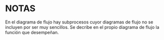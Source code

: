 # NOTAS

En el diagrama de flujo hay subprocesos cuyor diagramas de flujo no se incluyen por ser muy sencillos. Se decribe 
en el propio diagrama de flujo la función que desempeñan. 
